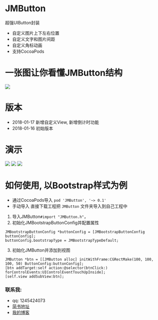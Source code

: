 # JMButton
超强UIButton封装
* 自定义图片上下左右位置
* 自定义文字和图片间距
* 自定义角标动画
* 支持CocoaPods

# 一张图让你看懂JMButton结构
![](https://github.com/JunAILiang/JMButton/raw/master/JMButton/gif/JMButtonAll.png)

# 版本
* 2018-01-17 新增自定义View, 新增倒计时功能  
* 2018-01-16 初始版本

# 演示
![](https://github.com/JunAILiang/JMButton/raw/master/JMButton/gif/JMButton1.gif) ![](https://github.com/JunAILiang/JMButton/raw/master/JMButton/gif/JMButton2.gif) ![](https://github.com/JunAILiang/JMButton/raw/master/JMButton/gif/JMButton3.gif)

# 如何使用, 以Bootstrap样式为例
* 通过CocoaPods导入 `pod 'JMButton', '~> 0.1'`
* 手动导入 直接下载工程把 `JMButton` 文件夹导入到自己工程中
1. 导入JMButton`#import "JMButton.h"`，
2. 初始化JMBootstrapButtonConfig并配置属性
```
JMBootstrapButtonConfig *buttonConfig = [JMBootstrapButtonConfig buttonConfig];
buttonConfig.bootstrapType = JMBootstrapTypeDefault;
```
3. 初始化JMButton并添加到视图
```
JMButton *btn = [[JMButton alloc] initWithFrame:CGRectMake(100, 100, 100, 50) ButtonConfig:buttonConfig];
[btn addTarget:self action:@selector(btnClick:) forControlEvents:UIControlEventTouchUpInside];
[self.view addSubView:btn];
```

### 联系我:
   * qq: 1245424073
   * [简书地址](https://www.jianshu.com/p/ba8e986cdd0c)
   * [我的博客](https://ljmvip.cn)
